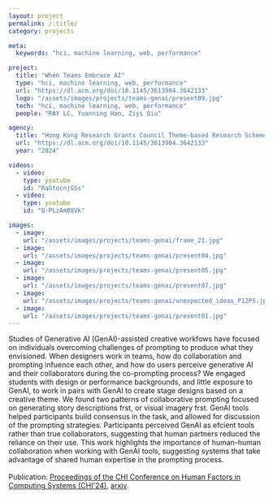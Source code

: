```yaml
---
layout: project
permalink: /:title/
category: projects

meta:
  keywords: "hci, machine learning, web, performance"

project:
  title: "When Teams Embrace AI"
  type: "hci, machine learning, web, performance"
  url: "https://dl.acm.org/doi/10.1145/3613904.3642133"
  logo: "/assets/images/projects/teams-genai/present09.jpg"
  tech: "hci, machine learning, web, performance"
  people: "RAY LC, Yuanning Han, Ziyi Qiu"

agency:
  title: "Hong Kong Research Grants Council Theme-based Research Scheme Grant, Chow Sang Sang Group Research Fund, CityU Teaching Development Grant, CHI"
  url: "https://dl.acm.org/doi/10.1145/3613904.3642133"
  year: "2024"

videos:
  - video:
    type: youtube
    id: "RaGtocnjGSs"
  - video:
    type: youtube
    id: "Q-PLzAm08Vk"

images:
  - image:
    url: "/assets/images/projects/teams-genai/frame_21.jpg"
  - image:
    url: "/assets/images/projects/teams-genai/present04.jpg"
  - image:
    url: "/assets/images/projects/teams-genai/present05.jpg"
  - image:
    url: "/assets/images/projects/teams-genai/present07.jpg"
  - image:
    url: "/assets/images/projects/teams-genai/unexpected_ideas_P12P5.jpg"
  - image:
    url: "/assets/images/projects/teams-genai/present01.jpg"
---
```

<p>
Studies of Generative AI (GenAI)-assisted creative workfows have focused on individuals overcoming challenges of prompting to produce what they envisioned. When designers work in teams, how do collaboration and prompting infuence each other, and how do users perceive generative AI and their collaborators during the co-prompting process? We engaged students with design or performance backgrounds, and little exposure to GenAI, to work in pairs with GenAI to create stage designs based on a creative theme. We found two patterns of collaborative prompting focused on generating story descriptions frst, or visual imagery frst. GenAI tools helped participants build consensus in the task, and allowed for discussion of the prompting strategies. Participants perceived GenAI as efcient tools rather than true collaborators, suggesting that human partners reduced the reliance on their use. This work highlights the importance of human-human collaboration when working with GenAI tools, suggesting systems that take advantage of shared human expertise in the prompting process.<br><br>
Publication: <a href="https://dl.acm.org/doi/10.1145/3613904.3642133"><u>Proceedings of the CHI Conference on Human Factors in Computing Systems (CHI'24)</u></a>, <a href="https://arxiv.org/abs/2509.21731"><u>arxiv</u></a>.</p>
